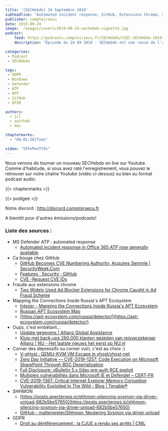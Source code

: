```yaml
---
title: '[SECHebdo] 24 Septembre 2019'
subheadline: "Automated incident response, GitHub, Extensions Chrome, Sauvegardes et coffre ambulant, Corner vuln, SHHMON, GDPR, etc."
publisher: comptoirsecu
date: 2019-09-24
image:  /images/covers/2019-09-24-sechebdo-vignette.jpg
podcast:
    feed: https://podcasts.comptoirsecu.fr/SECHebdo/CSEC.SECHebdo.2019-09-24.m4a
    description: "Épisode du 24 09 2019 - SECHebdo est une revue de l'actualité cybersécurité réalisée en live sur Youtube, généralement le mardi soir."

categories:
 - Podcast
 - SECHebdo

tags:
 - GDPR
 - Windows
 - Defender
 - ATP
 - APT
 - GitHub
 - DFIR

authors:
  - jil
  - swithak
  - das

chaptermarks:
  - "00:01:30|Todo"

video: "V5FwPwnTt9s"
---
```


Nous venons de tourner un nouveau SECHebdo en live sur Youtube. Comme d'habitude, si vous avez raté l'enregistrement, vous pouvez le retrouver sur notre chaîne Youtube (vidéo ci-dessus) ou bien au format podcast audio:

{{< chaptermarks >}}

{{< podigee >}}

Notre discord : <http://discord.comptoirsecu.fr>

A bientôt pour d'autres émissions/podcasts!

### Liste des sources :

*  MS Defender ATP : automated response
	* [Automated incident response in Office 365 ATP now generally available](https://www.microsoft.com/security/blog/2019/09/09/automated-incident-response-office-365-atp-now-generally-available/)
*  Ca bouge chez GitHub
	* [GitHub Becomes CVE Numbering Authority, Acquires Semmle | SecurityWeek.Com](https://www.securityweek.com/github-becomes-cve-numbering-authority-acquires-semmle)
	* [Features · Security · GitHub](https://github.com/features/security)
	* [CVE -Request CVE IDs](https://cve.mitre.org/cve/request_id.html#cna_participants)
*  Fraude aux extensions chrome
	* [Two Widely Used Ad Blocker Extensions for Chrome Caught in Ad Fraud Scheme](https://thehackernews.com/2019/09/browser-chrome-extension-adblock.html)
*  Mapping the Connections Inside Russia's APT Ecosystem
	* [Intezer - Mapping the Connections Inside Russia's APT Ecosystem](https://www.intezer.com/blog-russian-apt-ecosystem/)
	* [Russian APT Ecosystem Map](https://apt-ecosystem.com/russia/map/)
	* [https://apt-ecosystem.com/russia/detector/](https://apt-ecosystem.com/russia/detector/)
*  Oups, c'est embêtant...
	* [Update gegevens | Allianz Global Assistance](https://www.allianz-assistance.nl/over-ons/nieuws/update-gegevens.html)
	* [Kluis met back-ups 260.000 klanten gestolen van reisverzekeraar Allianz | NU - Het laatste nieuws het eerst op NU.nl](https://www.nu.nl/tech/5995547/kluis-met-back-ups-260000-klanten-gestolen-van-reisverzekeraar-allianz.html)
*  Corner des dépressifs ou corner vuln, c'est au choix :)
	* [V-gHost : QEMU-KVM VM Escape in vhost/vhost-net](https://blade.tencent.com/en/advisories/v-ghost/)
	* [Zero Day Initiative — CVE-2019-1257: Code Execution on Microsoft SharePoint Through BDC Deserialization](https://www.zerodayinitiative.com/blog/2019/9/18/cve-2019-1257-code-execution-on-microsoft-sharepoint-through-bdc-deserialization)
	* [Full Disclosure: vBulletin 5.x 0day pre-auth RCE exploit](https://seclists.org/fulldisclosure/2019/Sep/31)
	* [Multiples vulnérabilités dans Microsoft IE et Defender – CERT-FR](https://www.cert.ssi.gouv.fr/avis/CERTFR-2019-AVI-460/)
	* [CVE-2019-1367: Critical Internet Explorer Memory Corruption Vulnerability Exploited In The Wild - Blog | Tenable®](https://www.tenable.com/blog/cve-2019-1367-critical-internet-explorer-memory-corruption-vulnerability-exploited-in-the-wild)
*  SHHMON
	* [https://posts.specterops.io/shhmon-silencing-sysmon-via-driver-unload-682b5be57650](https://posts.specterops.io/shhmon-silencing-sysmon-via-driver-unload-682b5be57650)
	* [GitHub - matterpreter/Shhmon: Neutering Sysmon via driver unload](https://github.com/matterpreter/Shhmon)
*  GDPR
	* [Droit au déréférencement : la CJUE a rendu ses arrêts | CNIL](https://www.cnil.fr/fr/droit-au-dereferencement-la-cjue-rendu-ses-arrets)
